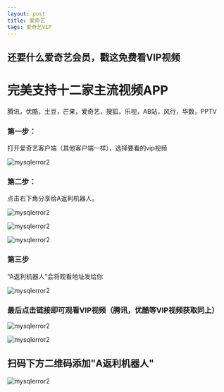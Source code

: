 ```yaml
---
layout: post
title: 爱奇艺
tags: 爱奇艺VIP 
---
```

## 还要什么爱奇艺会员，戳这免费看VIP视频



# 完美支持十二家主流视频APP 
腾讯，优酷，土豆，芒果，爱奇艺，搜狐，乐视，AB站，风行，华数，PPTV



### 第一步：
 打开爱奇艺客户端（其他客户端一样），选择要看的vip视频


 ![mysqlerror2](/images/1.jpg)


### 第二步：
 点击右下角分享给A返利机器人。

 ![mysqlerror2](/images/3.png)


 ![mysqlerror2](/images/2.jpg)


 ![mysqlerror2](/images/4.png)


### 第三步
“A返利机器人”会将观看地址发给你


 ![mysqlerror2](/images/5.png)


### 最后点击链接即可观看VIP视频（腾讯，优酷等VIP视频获取同上）




 ![mysqlerror2](/images/6.jpg)




 ![mysqlerror2](/images/7.jpg)



## 扫码下方二维码添加"A返利机器人"


 ![mysqlerror2](/images/8.JPG)